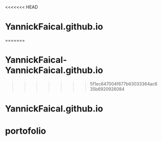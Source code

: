 <<<<<<< HEAD
# YannickFaical.github.io
=======
# YannickFaical-YannickFaical.github.io
>>>>>>> 5f1ec647004f677b63033364ac635b6920926084
# YannickFaical.github.io
# portofolio
